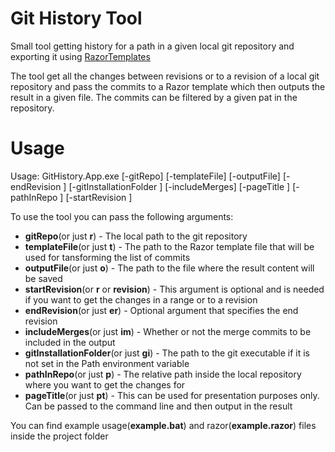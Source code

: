 # Git History Tool
Small tool getting history for a path in a given local git repository and exporting it using [RazorTemplates](https://github.com/volkovku/RazorTemplates)

The tool get all the changes between revisions or to a revision of a local git repository and pass the commits to a Razor template which then outputs the result in a given file. The commits can be filtered by a given pat in the repository.

# Usage

Usage: GitHistory.App.exe [-gitRepo] <String> [-templateFile] <String> [-outputFile] <String> [-endRevision <String>] [-gitInstallationFolder <String>] [-includeMerges] [-pageTitle <String>] [-pathInRepo <String>] [-startRevision <String>]

To use the tool you can pass the following arguments:

* **gitRepo**(or just **r**) - The local path to the git repository
* **templateFile**(or just **t**) - The path to the Razor template file that will be used for tansforming the list of commits
* **outputFile**(or just **o**) - The path to the file where the result content will be saved
* **startRevision**(or **r** or **revision**) - This argument is optional and is needed if you want to get the changes in a range or to a revision
* **endRevision**(or just **er**) - Optional argument that specifies the end revision
* **includeMerges**(or just **im**) - Whether or not the merge commits to be included in the output
* **gitInstallationFolder**(or just **gi**) - The path to the git executable if it is not set in the Path environment variable
* **pathInRepo**(or just **p**) - The relative path inside the local repository where you want to get the changes for
* **pageTitle**(or just **pt**) - This can be used for presentation purposes only. Can be passed to the command line and then output in the result

You can find example usage(**example.bat**) and razor(**example.razor**) files inside the project folder
